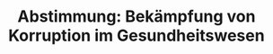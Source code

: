 ---
abstimmung:
  abstimmung: 1
  bundestagssitzung: 164
  legislaturperiode: 18
categories:
- Recht
- Verbraucherschutz
- Gesundheit
data:
- title: Abstimmungsergebnis 20160414_1-data.pdf
  url: /res/abstimmungsliste/20160414_1-data.pdf
- title: Abstimmungsergebnis 20160414_1_xls-data.csv
  url: /res/abstimmungsliste/analyses/20160414_1_xls-data.csv
documents:
- local: /res/abstimmungsdaten/018-164-01/1806446.pdf
  title: Drucksache 18/06446.pdf
  url: http://dip21.bundestag.de/dip21/btd/18/064/1806446.pdf
- local: /res/abstimmungsdaten/018-164-01/1808106.pdf
  title: Drucksache 18/08106.pdf
  url: http://dip21.bundestag.de/dip21/btd/18/081/1808106.pdf
ergebnis:
  cdu/csu:
    enthaltung: 0
    gesamt: 310
    ja: 282
    nein: 0
    nichtabgegeben: 28
    ungueltig: 0
  die.linke:
    enthaltung: 0
    gesamt: 64
    ja: 0
    nein: 58
    nichtabgegeben: 6
    ungueltig: 0
  file: 20160414_1_xls-data.csv
  gruenen:
    enthaltung: 54
    gesamt: 63
    ja: 0
    nein: 0
    nichtabgegeben: 9
    ungueltig: 0
  spd:
    enthaltung: 0
    gesamt: 193
    ja: 182
    nein: 0
    nichtabgegeben: 11
    ungueltig: 0
layout: abstimmung
links:
- title: https://www.bundestag.de/parlament/plenum/abstimmung/abstimmung?id=391
  url: https://www.bundestag.de/parlament/plenum/abstimmung/abstimmung?id=391
- title: http://www.abgeordnetenwatch.de/bekaempfung_von_korruption_im_gesundheitswesen-1105-789.html
  url: http://www.abgeordnetenwatch.de/bekaempfung_von_korruption_im_gesundheitswesen-1105-789.html
preview: "Deutscher Bundestag\n\n164. Sitzung des Deutschen Bundestages\nam Donnerstag,\
  \ 14.April 2016\n\nEndg\xFCltiges Ergebnis der Namentlichen Abstimmung Nr. 1\n\n\
  Gesetzentwurf der Bundesregierung\nEntwurf eines Gesetzes zur Bek\xE4mpfung von\
  \ Korruption im Gesundheitswesen\nDrs. 18/6446 und 18/8106\n\nAbgegebene Stimmen\
  \ insgesamt:\n\n576\n\nNicht abgegebene Stimmen:\nJa-Stimmen:\n\n54\n464\n\nNein-Stimmen:\n\
  \n58\n\nEnthaltungen:\n\n54\n\nUng\xFCltige:\n\nBerlin, den 14.04.2016\n\n0\n\n\
  Beginn: 17:19\nEnde: 17:22\n"
tags:
- Korruption
- Bestechung
title: "Abstimmung: Bek\xE4mpfung von Korruption im Gesundheitswesen"
---